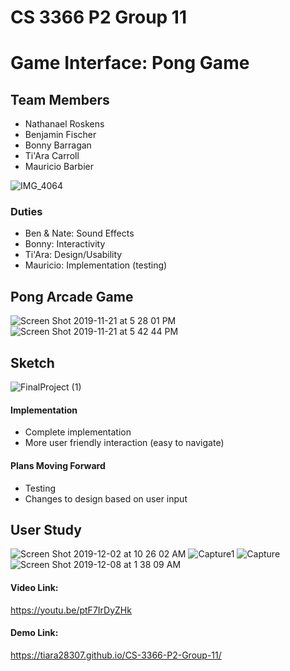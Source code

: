 # CS 3366 P2 Group 11
# Game Interface: Pong Game 

## Team Members
 - Nathanael Roskens
 - Benjamin Fischer
 - Bonny Barragan
 - Ti'Ara Carroll
 - Mauricio Barbier

![IMG_4064](https://user-images.githubusercontent.com/36643475/69385048-baa75900-0c83-11ea-8903-56f9a601aeca.jpg)

### Duties 
- Ben & Nate: Sound Effects
- Bonny: Interactivity 
- Ti'Ara: Design/Usability
- Mauricio: Implementation (testing)

## Pong Arcade Game
![Screen Shot 2019-11-21 at 5 28 01 PM](https://user-images.githubusercontent.com/36643475/69385468-0c041800-0c85-11ea-897b-6e3886f89e8b.png)
![Screen Shot 2019-11-21 at 5 42 44 PM](https://user-images.githubusercontent.com/36643475/69385869-63ef4e80-0c86-11ea-9fef-4eae30859089.png)

## Sketch
![FinalProject (1)](https://user-images.githubusercontent.com/36643475/69385739-f5aa8c00-0c85-11ea-93fc-d8c065eac48d.png)

#### Implementation
- Complete implementation
- More user friendly interaction (easy to navigate)

#### Plans Moving Forward
- Testing
- Changes to design based on user input

## User Study
![Screen Shot 2019-12-02 at 10 26 02 AM](https://user-images.githubusercontent.com/36643475/69976196-327c4b80-14ee-11ea-805c-0c97737293fa.png)
![Capture1](https://user-images.githubusercontent.com/36643475/69992948-6b2d1c80-1510-11ea-9d9f-6990612f59cd.PNG)
![Capture](https://user-images.githubusercontent.com/36643475/69992951-6cf6e000-1510-11ea-9083-0bc63693f573.PNG)
![Screen Shot 2019-12-08 at 1 38 09 AM](https://user-images.githubusercontent.com/36643475/70386146-8ad2a380-195b-11ea-877d-ba54c3b9ae5a.png)
#### Video Link:
https://youtu.be/ptF7IrDyZHk

#### Demo Link:
https://tiara28307.github.io/CS-3366-P2-Group-11/
